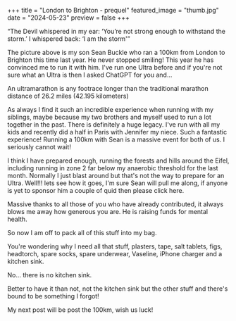 +++
title = "London to Brighton - prequel"
featured_image = "thumb.jpg"
date = "2024-05-23"
preview = false
+++

“The Devil whispered in my ear: ‘You’re not strong enough to withstand the storm.’ I whispered back: ‘I am the storm'”

The picture above is my son Sean Buckle who ran a 100km from London to Brighton this time last year. He never stopped smiling! This year he has convinced me to run it with him. I've run one Ultra before and if you're not sure what an Ultra is then I asked ChatGPT for you and...

An ultramarathon is any footrace longer than the traditional marathon distance of 26.2 miles (42.195 kilometers)

As always I find it such an incredible experience when running with my siblings, maybe because my two brothers and myself used to run a lot together in the past. There is definitely a huge legacy. I've run with all my kids and recently did a half in Paris with Jennifer my niece. Such a fantastic experience! Running a 100km with Sean is a massive event for both of us. I seriously cannot wait!

I think I have prepared enough, running the forests and hills around the Eifel, including running in zone 2 far below my anaerobic threshold for the last month. Normally I just blast around but that's not the way to prepare for an Ultra. Well!!! lets see how it goes, I'm sure Sean will pull me along, if anyone is yet to sponsor him a couple of quid then please click here.

Massive thanks to all those of you who have already contributed, it always blows me away how generous you are. He is raising funds for mental health.

So now I am off to pack all of this stuff into my bag.

You're wondering why I need all that stuff, plasters, tape, salt tablets, figs, headtorch, spare socks, spare underwear, Vaseline, iPhone charger and a kitchen sink.

No... there is no kitchen sink.

Better to have it than not, not the kitchen sink but the other stuff and there's bound to be something I forgot!

My next post will be post the 100km, wish us luck!